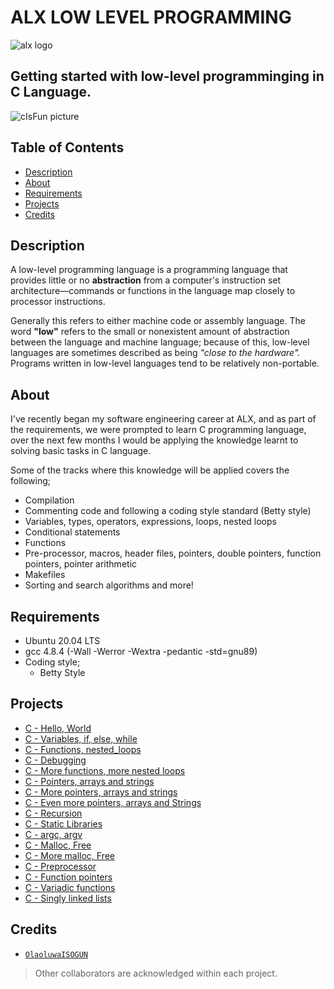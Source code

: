 # ALX LOW LEVEL PROGRAMMING
![alx logo](https://lh3.googleusercontent.com/fy10JIdBRggZ6h4nwNTbXvDaaWptLedf2yY8bDLCvq5rSckYrck0J1V6WszkU77mt0JuvRECqTWsAPKRTEYQpM9DGjA9tWMjoYVe=w275)

## Getting started with low-level programminging in C Language.
![cIsFun picture](https://camo.githubusercontent.com/3d51da6302e9f14aa387547687650884c29991e1e33eadaede096cfcba67491f/68747470733a2f2f73332e616d617a6f6e6177732e636f6d2f696e7472616e65742d70726f6a656374732d66696c65732f686f6c626572746f6e7363686f6f6c2d6c6f775f6c6576656c5f70726f6772616d6d696e672f3231322f63697366756e2e6a7067)

## Table of Contents
- [Description](https://github.com/TosinISOGUN/alx-low_level_programming#description)
- [About](https://github.com/TosinISOGUN/alx-low_level_programming#about)
- [Requirements](https://github.com/TosinISOGUN/alx-low_level_programming#requirements)
- [Projects](https://github.com/TosinISOGUN/alx-low_level_programming#projects)
- [Credits](https://github.com/TosinISOGUN/alx-low_level_programming#credits)

## Description
A low-level programming language is a programming language that provides little or no **abstraction** from a computer's instruction set architecture—commands or functions in the language map closely to processor instructions.

Generally this refers to either machine code or assembly language. The word **"low"** refers to the small or nonexistent amount of abstraction between the language and machine language; because of this, low-level languages are sometimes described as being *"close to the hardware".* Programs written in low-level languages tend to be relatively non-portable.

## About

I've recently began my software engineering career at ALX, and as part of the requirements, we were prompted to learn C programming language, over the next few months I would be applying the knowledge learnt to solving basic tasks in C language.

Some of the tracks where this knowledge will be applied covers the following;
- Compilation
- Commenting code and following a coding style standard (Betty style)
- Variables, types, operators, expressions, loops, nested loops
- Conditional statements
- Functions
- Pre-processor, macros, header files, pointers, double pointers, function pointers, pointer arithmetic
- Makefiles
- Sorting and search algorithms and more!

## Requirements
- Ubuntu 20.04 LTS
- gcc 4.8.4 (-Wall -Werror -Wextra -pedantic -std=gnu89)
- Coding style;
  - Betty Style

## Projects
- [C - Hello, World](https://github.com/TosinISOGUN/alx-low_level_programming/tree/master/0x00-hello_world)
- [C - Variables, if, else, while](https://github.com/TosinISOGUN/alx-low_level_programming/tree/master/0x01-variables_if_else_while)
- [C - Functions, nested_loops](https://github.com/TosinISOGUN/alx-low_level_programming/tree/master/0x02-functions_nested_loops)
- [C - Debugging](https://github.com/TosinISOGUN/alx-low_level_programming/tree/master/0x03-debugging)
- [C - More functions, more nested loops](https://github.com/TosinISOGUN/alx-low_level_programming/tree/master/0x04-more_functions_nested_loops)
- [C - Pointers, arrays and strings](https://github.com/TosinISOGUN/alx-low_level_programming/tree/master/0x05-pointers_arrays_strings)
- [C - More pointers, arrays and strings](https://github.com/TosinISOGUN/alx-low_level_programming/tree/master/0x06-pointers_arrays_strings)
- [C - Even more pointers, arrays and Strings](https://github.com/TosinISOGUN/alx-low_level_programming/tree/master/0x07-pointers_arrays_strings)
- [C - Recursion](https://github.com/TosinISOGUN/alx-low_level_programming/tree/master/0x08-recursion)
- [C - Static Libraries](https://github.com/TosinISOGUN/alx-low_level_programming/tree/master/0x09-static_libraries)
- [C - argc, argv](https://github.com/TosinISOGUN/alx-low_level_programming/tree/master/0x0A-argc_argv)
- [C - Malloc, Free](https://github.com/TosinISOGUN/alx-low_level_programming/tree/master/0x0B-malloc_free)
- [C - More malloc, Free](https://github.com/TosinISOGUN/alx-low_level_programming/tree/master/0x0C-more_malloc_free)
- [C - Preprocessor](https://github.com/TosinISOGUN/alx-low_level_programming/tree/master/0x0D-preprocessor)
- [C - Function pointers](https://github.com/TosinISOGUN/alx-low_level_programming/tree/master/0x0F-function_pointers)
- [C - Variadic functions](https://github.com/TosinISOGUN/alx-low_level_programming/tree/master/0x10-variadic_functions)
- [C - Singly linked lists](https://github.com/TosinISOGUN/alx-low_level_programming/tree/master/0x12-singly_linked_lists)


## Credits
- [`OlaoluwaISOGUN`](https://github.com/OlaoluwaISOGUN)
> Other collaborators are acknowledged within each project.
